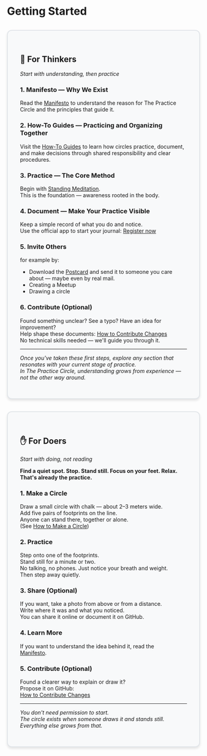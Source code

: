 # Getting Started

<div class="card-container" style="display: flex; gap: 2rem; margin: 2rem 0; flex-wrap: wrap;">

<div class="card" style="flex: 1; min-width: 300px; border: 2px solid #e1e5e9; border-radius: 12px; padding: 2rem; background: #f8f9fa; box-shadow: 0 4px 6px rgba(0, 0, 0, 0.1);">

## 🧠 For Thinkers

*Start with understanding, then practice*

### 1. Manifesto — Why We Exist  
Read the [Manifesto](manifesto.md) to understand the reason for The Practice Circle and the principles that guide it.

### 2. How-To Guides — Practicing and Organizing Together  
Visit the [How-To Guides](howto/index.md) to learn how circles practice, document, and make decisions through shared responsibility and clear procedures.

### 3. Practice — The Core Method  
Begin with [Standing Meditation](howto/practice/standing_meditation/0_intro.md).  
This is the foundation — awareness rooted in the body.

### 4. Document — Make Your Practice Visible  
Keep a simple record of what you do and notice.  
Use the official app to start your journal: [Register now](https://practice-circle.softr.app/sign-up)

### 5. Invite Others  
for example by:
- Download the [Postcard](https://www.canva.com/design/DAG1r-_0yEk/D-JzeWIXGkw9MK9sEsKKrQ/edit) and send it to someone you care about — maybe even by real mail.
- Creating a Meetup
- Drawing a circle

### 6. Contribute (Optional)  
Found something unclear? See a typo? Have an idea for improvement?  
Help shape these documents: [How to Contribute Changes](howto/organize/protocols/contribute_changes.md)  
No technical skills needed — we'll guide you through it.

---

*Once you've taken these first steps, explore any section that resonates with your current stage of practice.  
In The Practice Circle, understanding grows from experience — not the other way around.*

</div>

<div class="card" style="flex: 1; min-width: 300px; border: 2px solid #e1e5e9; border-radius: 12px; padding: 2rem; background: #f8f9fa; box-shadow: 0 4px 6px rgba(0, 0, 0, 0.1);">

## ✋ For Doers

*Start with doing, not reading*

**Find a quiet spot. Stop. Stand still. Focus on your feet. Relax.  
That's already the practice.**

### 1. Make a Circle
Draw a small circle with chalk — about 2–3 meters wide.  
Add five pairs of footprints on the line.  
Anyone can stand there, together or alone.  
(See [How to Make a Circle](how_to_circle.md))

### 2. Practice
Step onto one of the footprints.  
Stand still for a minute or two.  
No talking, no phones. Just notice your breath and weight.  
Then step away quietly.

### 3. Share (Optional)
If you want, take a photo from above or from a distance.  
Write where it was and what you noticed.  
You can share it online or document it on GitHub.  

### 4. Learn More
If you want to understand the idea behind it, read the  
[Manifesto](manifesto.md).

### 5. Contribute (Optional)
Found a clearer way to explain or draw it?  
Propose it on GitHub:  
[How to Contribute Changes](howto/organize/protocols/contribute_changes.md)

---

*You don't need permission to start.  
The circle exists when someone draws it and stands still.  
Everything else grows from that.*

</div>

</div>
